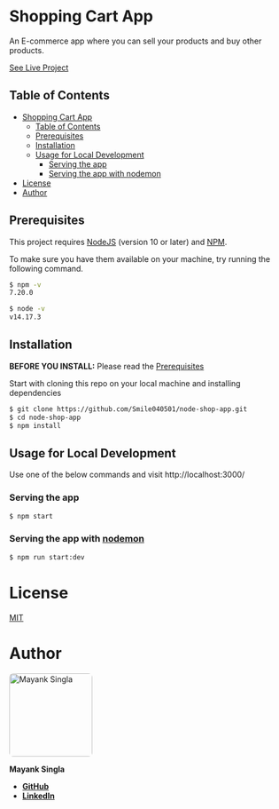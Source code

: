 # Shopping Cart App

An E-commerce app where you can sell your products and buy other products.

[See Live Project](https://node-shop-app001.herokuapp.com/ "Go Live")

## Table of Contents

- [Shopping Cart App](#shopping-cart-app)
  - [Table of Contents](#table-of-contents)
  - [Prerequisites](#prerequisites)
  - [Installation](#installation)
  - [Usage for Local Development](#usage-for-local-development)
    - [Serving the app](#serving-the-app)
    - [Serving the app with nodemon](#serving-the-app-with-nodemon)
- [License](#license)
- [Author](#author)

## Prerequisites

This project requires [NodeJS](http://nodejs.org/ "NodeJS") (version 10 or later) and [NPM](https://npmjs.org/ "NPM").

To make sure you have them available on your machine,
try running the following command.

```sh
$ npm -v
7.20.0

$ node -v
v14.17.3
```

## Installation

**BEFORE YOU INSTALL:** Please read the [Prerequisites](#prerequisites)

Start with cloning this repo on your local machine and installing dependencies

```sh
$ git clone https://github.com/Smile040501/node-shop-app.git
$ cd node-shop-app
$ npm install
```

## Usage for Local Development

Use one of the below commands and visit http://localhost:3000/

### Serving the app

```sh
$ npm start
```

### Serving the app with [nodemon](https://nodemon.io/)

```sh
$ npm run start:dev
```

# License

[MIT](LICENSE)

# Author

<a href="https://github.com/Smile040501">
    <img src="https://avatars.githubusercontent.com/u/62458127?v=4?s=150" width="150px" alt="Mayank Singla" style="border-radius:7px"/>
</a>

**Mayank Singla**

-   [**GitHub**](https://github.com/Smile040501)
-   [**LinkedIn**](https://www.linkedin.com/in/mayank-singla-001pt)
